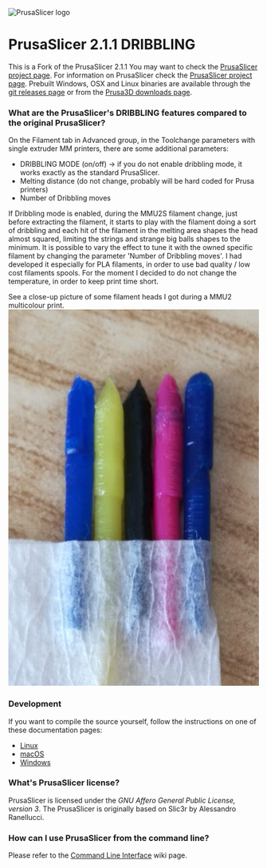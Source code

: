 
![PrusaSlicer logo](/resources/icons/PrusaSlicer.png?raw=true)

# PrusaSlicer 2.1.1 DRIBBLING

This is a Fork of the PrusaSlicer 2.1.1
You may want to check the [PrusaSlicer project page](https://www.prusa3d.com/prusaslicer/).
For information on PrusaSlicer check the [PrusaSlicer project page](https://www.prusa3d.com/prusaslicer/).
Prebuilt Windows, OSX and Linux binaries are available through the [git releases page](https://github.com/prusa3d/PrusaSlicer/releases) or from the [Prusa3D downloads page](https://www.prusa3d.com/drivers/).

### What are the PrusaSlicer's DRIBBLING features compared to the original PrusaSlicer?

On the Filament tab in Advanced group, in the Toolchange  parameters with single extruder MM printers, there are some additional parameters:

- DRIBBLING MODE (on/off) -> if you do not enable dribbling mode, it works exactly as the standard PrusaSlicer.
- Melting distance (do not change, probably will be hard coded for Prusa printers)
- Number of Dribbling moves

If Dribbling mode is enabled, during the MMU2S filament change, just before extracting the filament, it starts to play with the filament doing a sort of dribbling and each hit of the filament in the melting area shapes the head almost squared, limiting the strings and strange big balls shapes to the minimum. It is possible to vary the effect to tune it with the owned specific filament by changing the parameter 'Number of Dribbling moves'.
I had developed it especially for PLA filaments, in order to use bad quality / low cost filaments spools.
For the moment I decided to do not change the temperature, in order to keep print time short.

See a close-up picture of some filament heads  I got during a MMU2 multicolour print.
![heads](/heads.jpg?raw=true)

### Development

If you want to compile the source yourself, follow the instructions on one of
these documentation pages:
* [Linux](doc/How%20to%20build%20-%20Linux%20et%20al.md)
* [macOS](doc/How%20to%20build%20-%20Mac%20OS.md)
* [Windows](doc/How%20to%20build%20-%20Windows.md)

### What's PrusaSlicer license?

PrusaSlicer is licensed under the _GNU Affero General Public License, version 3_.
The PrusaSlicer is originally based on Slic3r by Alessandro Ranellucci.

### How can I use PrusaSlicer from the command line?

Please refer to the [Command Line Interface](https://github.com/prusa3d/PrusaSlicer/wiki/Command-Line-Interface) wiki page.
